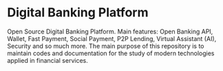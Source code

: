 # Digital Banking Platform
Open Source Digital Banking Platform. 
Main features: Open Banking API, Wallet, Fast Payment, Social Payment, P2P Lending, Virtual Assistant (AI), Security and so much more.
The main purpose of this repository is to maintain codes and documentation for the study of modern technologies applied in financial services.

